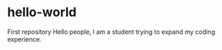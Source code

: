 # hello-world
First repository
Hello people,
  I am a student trying to expand my coding experience. 
